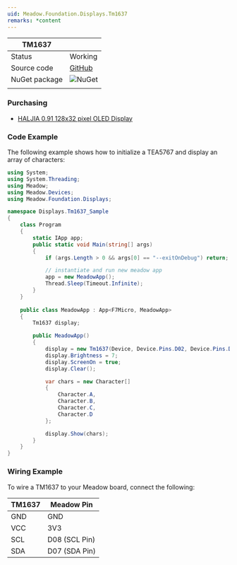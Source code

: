 ```yaml
---
uid: Meadow.Foundation.Displays.Tm1637
remarks: *content
---
```


| TM1637        |             |
|---------------|-------------|
| Status        | Working     |
| Source code   | [GitHub](https://github.com/WildernessLabs/Meadow.Foundation/tree/master/Source/Meadow.Foundation.Peripherals/Displays.Tm1637) |
| NuGet package | ![NuGet](https://img.shields.io/nuget/v/Meadow.Foundation.Displays.Tm1637.svg?label=NuGet) |
| | |

### Purchasing

* [HALJIA 0.91 128x32 pixel OLED Display](https://www.amazon.co.uk/gp/product/B071Z18R1M/ref=oh_aui_detailpage_o03_s00?ie=UTF8&psc=1)

### Code Example

The following example shows how to initialize a TEA5767 and display an array of characters:

```csharp
using System;
using System.Threading;
using Meadow;
using Meadow.Devices;
using Meadow.Foundation.Displays;

namespace Displays.Tm1637_Sample
{
    class Program
    {
        static IApp app;
        public static void Main(string[] args)
        {
            if (args.Length > 0 && args[0] == "--exitOnDebug") return;

            // instantiate and run new meadow app
            app = new MeadowApp();
            Thread.Sleep(Timeout.Infinite);
        }
    }
    
    public class MeadowApp : App<F7Micro, MeadowApp>
    {
        Tm1637 display;

        public MeadowApp()
        {
            display = new Tm1637(Device, Device.Pins.D02, Device.Pins.D01);
            display.Brightness = 7;
            display.ScreenOn = true;
            display.Clear();

            var chars = new Character[] 
            { 
                Character.A, 
                Character.B, 
                Character.C, 
                Character.D 
            };

            display.Show(chars);
        }
    }    
}
```

### Wiring Example

 To wire a TM1637 to your Meadow board, connect the following:

| TM1637  | Meadow Pin    |
|---------|---------------|
| GND     | GND           |
| VCC     | 3V3           |
| SCL     | D08 (SCL Pin) |
| SDA     | D07 (SDA Pin) |
